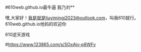 #610web.github.io最牛逼   我乃刘**

嘿,大家好！我是就是liuyimingj2023@outlook.com，叫我610就行。610web.github.io他妈的欢迎你

610逆天游戏

#https://www.123865.com/s/SOxAjv-p8WFv
